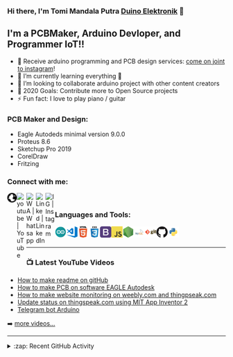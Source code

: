 ### Hi there, I'm Tomi Mandala Putra [Duino Elektronik][website] 👋


## I'm a PCBMaker, Arduino Devloper, and Programmer IoT!!

- 🔭 Receive arduino programming and PCB design services: [come on joint to instagram][course]!
- 🌱 I’m currently learning everything 🤣
- 👯 I’m looking to collaborate arduino project with other content creators
- 🥅 2020 Goals: Contribute more to Open Source projects
- ⚡ Fun fact: I love to play piano / guitar


### PCB Maker and Design:

- Eagle Autodeds minimal version 9.0.0
- Proteus 8.6
- Sketchup Pro 2019
- CorelDraw
- Fritzing


### Connect with me:

[<img align="left" alt="indothings" width="22px" src="https://raw.githubusercontent.com/iconic/open-iconic/master/svg/globe.svg" />][website]
[<img align="left" alt="youtube | YouTube" width="22px" src="https://cdn.jsdelivr.net/npm/simple-icons@v3/icons/youtube.svg" />][youtube]
[<img align="left" alt="WA | Whatsapp" width="22px" src="https://cdn.jsdelivr.net/npm/simple-icons@v3/icons/whatsapp.svg" />][whatsapp]
[<img align="left" alt="Linked | LinkedIn" width="22px" src="https://cdn.jsdelivr.net/npm/simple-icons@v3/icons/linkedin.svg" />][linkedin]
[<img align="left" alt="IG | Instagram" width="22px" src="https://cdn.jsdelivr.net/npm/simple-icons@v3/icons/instagram.svg" />][instagram]
<br />


### Languages and Tools:
[<img align="left" alt="Arduino" width="26px" src="https://raw.githubusercontent.com/github/explore/80688e429a7d4ef2fca1e82350fe8e3517d3494d/topics/arduino/arduino.png" />][link]
[<img align="left" alt="Visual Studio Code" width="26px" src="https://raw.githubusercontent.com/github/explore/80688e429a7d4ef2fca1e82350fe8e3517d3494d/topics/visual-studio-code/visual-studio-code.png" />][link]
[<img align="left" alt="HTML5" width="26px" src="https://raw.githubusercontent.com/github/explore/80688e429a7d4ef2fca1e82350fe8e3517d3494d/topics/html/html.png" />][link]
[<img align="left" alt="CSS3" width="26px" src="https://raw.githubusercontent.com/github/explore/80688e429a7d4ef2fca1e82350fe8e3517d3494d/topics/css/css.png" />][link]
[<img align="left" alt="Bootstrap" width="26px" src="https://raw.githubusercontent.com/github/explore/80688e429a7d4ef2fca1e82350fe8e3517d3494d/topics/bootstrap/bootstrap.png" />][link]
[<img align="left" alt="JavaScript" width="26px" src="https://raw.githubusercontent.com/github/explore/80688e429a7d4ef2fca1e82350fe8e3517d3494d/topics/javascript/javascript.png" />][link]
[<img align="left" alt="Node.js" width="26px" src="https://raw.githubusercontent.com/github/explore/80688e429a7d4ef2fca1e82350fe8e3517d3494d/topics/nodejs/nodejs.png" />][link]
[<img align="left" alt="MySQL" width="26px" src="https://raw.githubusercontent.com/github/explore/80688e429a7d4ef2fca1e82350fe8e3517d3494d/topics/mysql/mysql.png" />][link]
[<img align="left" alt="Git" width="26px" src="https://raw.githubusercontent.com/github/explore/80688e429a7d4ef2fca1e82350fe8e3517d3494d/topics/git/git.png" />][link]
[<img align="left" alt="GitHub" width="26px" src="https://raw.githubusercontent.com/github/explore/78df643247d429f6cc873026c0622819ad797942/topics/github/github.png" />][link]
[<img align="left" alt="python" width="26px" src="https://raw.githubusercontent.com/github/explore/78df643247d429f6cc873026c0622819ad797942/topics/python/python.png" />][link]

<br />
<br />

---


### 📺 Latest YouTube Videos

<!-- YOUTUBE:START -->
- [How to make readme on gitHub](https://youtu.be/Y1z7_GfEPiE)
- [How to make PCB on software EAGLE Autodesk](https://youtu.be/MQyOD__GC08)
- [How to make website monitoring on weebly.com and thingpseak.com](https://youtu.be/VdQqHc4eEz4)
- [Update status on thingspeak.com using MIT App Inventor 2](https://youtu.be/gJw0CBnaNas)
- [Telegram bot Arduino](https://youtu.be/rxECzWwAdUk)
<!-- YOUTUBE:END -->

➡️ [more videos...](https://youtube.com/Duino_Elektronik)

---

<details>
  <summary>:zap: Recent GitHub Activity</summary>
  
<!--START_SECTION:activity-->
1. 🗣 Commented on [#14](https://github.com/tomimandalap/DuElektronik/issues) in [Duino Elektronik/tomimandalap](https://github.com/tomimandalap)
<!--END_SECTION:activity-->

</details>

[link]: #
[website]: http://indothings.rf.gd/
[course]: http://instagram.com/duinogram
[whatsapp]: https://api.whatsapp.com/send?phone=6281232492945&text=Hai
[youtube]: https://youtube.com/Duino_Elektronik
[instagram]: https://instagram.com/tommymandalaputra
[linkedin]: https://www.linkedin.com/in/tomi-mandala-putra-033309189
